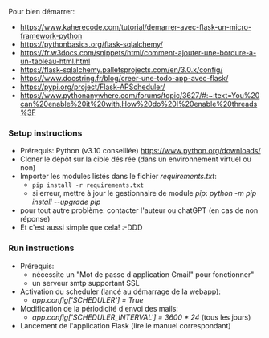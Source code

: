 Pour bien démarrer:
- https://www.kaherecode.com/tutorial/demarrer-avec-flask-un-micro-framework-python
- https://pythonbasics.org/flask-sqlalchemy/
- https://fr.w3docs.com/snippets/html/comment-ajouter-une-bordure-a-un-tableau-html.html
- https://flask-sqlalchemy.palletsprojects.com/en/3.0.x/config/
- https://www.docstring.fr/blog/creer-une-todo-app-avec-flask/
- https://pypi.org/project/Flask-APScheduler/ 
- https://www.pythonanywhere.com/forums/topic/3627/#:~:text=You%20can%20enable%20it%20with,How%20do%20I%20enable%20threads%3F

### Setup instructions
- Prérequis: Python (v3.10 conseillée) https://www.python.org/downloads/
- Cloner le dépôt sur la cible désirée (dans un environnement virtuel ou non)
- Importer les modules listés dans le fichier *requirements.txt*:
  - `pip install -r requirements.txt`
  - si erreur, mettre à jour le gestionnaire de module *pip*:
        *python -m pip install --upgrade pip*
- pour tout autre problème: contacter l'auteur ou chatGPT (en cas de non réponse)
- Et c'est aussi simple que cela! :-DDD

### Run instructions
- Prérequis:
  - nécessite un "Mot de passe d'application Gmail" pour fonctionner"
  - un serveur smtp supportant SSL
- Activation du scheduler (lancé au démarrage de la webapp):
  - *app.config['SCHEDULER'] = True*
- Modification de la périodicité d'envoi des mails:
  - *app.config['SCHEDULER_INTERVAL'] = 3600 * 24* (tous les jours)
- Lancement de l'application Flask (lire le manuel correspondant)
